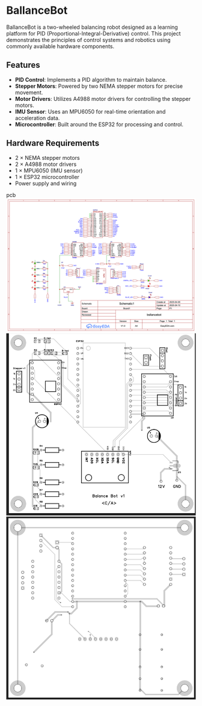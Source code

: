 # BallanceBot

BallanceBot is a two-wheeled balancing robot designed as a learning platform for PID (Proportional-Integral-Derivative) control. This project demonstrates the principles of control systems and robotics using commonly available hardware components.

## Features

- **PID Control**: Implements a PID algorithm to maintain balance.
- **Stepper Motors**: Powered by two NEMA stepper motors for precise movement.
- **Motor Drivers**: Utilizes A4988 motor drivers for controlling the stepper motors.
- **IMU Sensor**: Uses an MPU6050 for real-time orientation and acceleration data.
- **Microcontroller**: Built around the ESP32 for processing and control.

## Hardware Requirements

- 2 × NEMA stepper motors
- 2 × A4988 motor drivers
- 1 × MPU6050 (IMU sensor)
- 1 × ESP32 microcontroller
- Power supply and wiring

pcb
![Schemaic](pcb/Schematic.png)
![front](pcb/pcb-front.png)
![front](pcb/pcb-back.png)